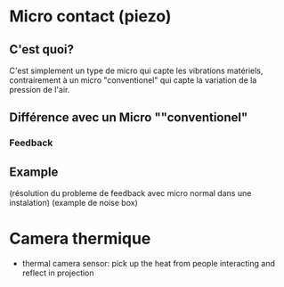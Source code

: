 # Micro contact (piezo)
## C'est quoi?
C'est simplement un type de micro qui capte les vibrations matériels, contrairement à un micro "conventionel" qui capte la variation de la pression de l'air.

## Différence avec un Micro ""conventionel"
### Feedback

## Example 
(résolution du probleme de feedback avec micro normal dans une instalation)
(example de noise box)


# Camera thermique
* thermal camera sensor: pick up the heat from people interacting and reflect in projection
